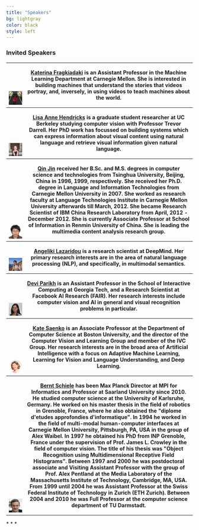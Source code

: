 ```yaml
---
title: "Speakers"
bg: lightgray 
color: black
style: left
---
```


### Invited Speakers

<table style="width:100%">
  <col align="left">
  <col align="left">
  <tr class="spaceUnder">
        <th valign="bottom">
            <div class="author" align="center">
            <a href="https://www.cs.cmu.edu/~katef/" target="_blank">
                <div class="authorphoto"><img src="./assets/authors/katerina.png"></div>
            </a>
            </div>
        </th>
        <th valign="top">
            <div class="authorbio">
            <p> <a href="https://www.cs.cmu.edu/~katef/" target="_blank"><strong>Katerina Fragkiadaki</strong></a> is an Assistant Professor in the Machine Learning Department at Carnegie Mellon. She is interested in building machines that understand the stories that videos portray, and, inversely, in using videos to teach machines about the world.
            </p>
            </div>
        </th>
   </tr>

<tr class="spaceUnder">
<th valign="bottom">
    <div class="author" align="center">
    <a href="https://people.eecs.berkeley.edu/~lisa_anne/" target="_blank">
      <div class="authorphoto"><img src="./assets/authors/lisaResized.jpg"></div>
    </a>
    </div>
</th>
<th valign="top">
  <div class="authorbio">
    <p> <a href="https://people.eecs.berkeley.edu/~lisa_anne/" target="_blank"><strong>Lisa Anne Hendricks</strong></a> is a graduate student researcher at UC Berkeley studying computer vision with Professor Trevor Darrell. Her PhD work has focussed on building systems which can express information about visual content using natural language and retrieve visual information given natural language. 
    </p>
  </div>
</th>
</tr>

<tr class="spaceUnder">
  <th valign="bottom">
<div class="author" align="center">
    <a href="http://www.cs.cmu.edu/~qjin/" target="_blank">
      <div class="authorphoto"><img src="./assets/authors/qinResized.jpg"></div>
    </a>
</div>
  </th>
  <th valign="top">
<div class="authorbio">
  <p> <a href="http://www.cs.cmu.edu/~qjin/" target="_blank"><strong>Qin Jin</strong></a> received her B.Sc. and M.S. degrees in computer science and technologies from Tsinghua University, Beijing, China in 1996, 1999, respectively. She received her Ph.D. degree in Language and Information Technologies from Carnegie Mellon University in 2007. She worked as research faculty at Language Technologies Institute in Carnegie Mellon University afterwards till March, 2012. She became Research Scientist of IBM China Research Laboratory from April, 2012 - December 2012. She is currently Associate Professor at School of Information in Renmin University of China. She is leading the multimedia content analysis research group. 
    </p>
</div>
  </th>
  </tr>

<tr class="spaceUnder">
  <th valign="bottom">
<div class="author" align="center">
    <a href="http://angelikilazaridou.github.io" target="_blank">
      <div class="authorphoto"><img src="./assets/authors/angelikiResized.jpg"></div>
    </a>
</div>
  </th>
  <th valign="top">
<div class="authorbio">
    <p> <a href="http://angelikilazaridou.github.io" target="_blank"><strong>Angeliki Lazaridou</strong></a> is a research scientist at DeepMind. Her primary research interests are in the area of natural language processing (NLP), and specifically, in multimodal semantics.  
    </p>
</div>
  </th>
  </tr>

<tr class="spaceUnder">
  <th valign="bottom">
<div class="author" align="center">
    <a href="https://www.cc.gatech.edu/~parikh/bio.html" target="_blank">
      <div class="authorphoto"><img src="./assets/authors/devi.jpg"></div>
    </a>
</div>
  </th>
  <th valign="top">
<div class="authorbio">
    <p> <a href="https://www.cc.gatech.edu/~parikh/bio.html" target="_blank"><strong>Devi Parikh</strong></a> is an Assistant Professor in the School of Interactive Computing at Georgia Tech, and a Research Scientist at Facebook AI Research (FAIR). Her research interests include computer vision and AI in general and visual recognition problems in particular.
    </p>
</div>
  </th>
  </tr>

<tr class="spaceUnder">
  <th valign="bottom">
<div class="author" align="center">
    <a href="https://www.bu.edu/cs/profiles/kate-saenko/" target="_blank">
      <div class="authorphoto"><img src="./assets/authors/kate.png"></div>
    </a>
</div>
  </th>
  <th valign="top">
<div class="authorbio">
    <p> <a href="https://www.bu.edu/cs/profiles/kate-saenko/" target="_blank"><strong>Kate Saenko</strong></a> is an Associate Professor at the Department of Computer Science at Boston University, and the director of the Computer Vision and Learning Group and member of the IVC Group. Her research interests are in the broad area of Artificial Intelligence with a focus on Adaptive Machine Learning, Learning for Vision and Language Understanding, and Deep Learning.
    </p>
</div>
  </th>
  </tr>

<tr class="spaceUnder">
  <th valign="bottom">
<div class="author" align="center">
    <a href="https://www.mpi-inf.mpg.de/departments/computer-vision-and-multimodal-computing/people/bernt-schiele/" target="_blank">
      <div class="authorphoto"><img src="./assets/authors/berntResized.jpg"></div>
    </a>
</div>
  </th>
  <th>
<div class="authorbio">
    <p> <a href="https://www.mpi-inf.mpg.de/departments/computer-vision-and-multimodal-computing/people/bernt-schiele/" target="_blank"><strong>Bernt Schiele</strong></a> has been Max Planck Director at MPI for Informatics and Professor at Saarland University since 2010. He studied computer science at the University of Karlsruhe, Germany. He worked on his master thesis in the field of robotics in Grenoble, France, where he also obtained the "diplome d'etudes approfondies d'informatique". In 1994 he worked in the field of multi-modal human-computer interfaces at Carnegie Mellon University, Pittsburgh, PA, USA in the group of Alex Waibel. In 1997 he obtained his PhD from INP Grenoble, France under the supervision of Prof. James L. Crowley in the field of computer vision. The title of his thesis was "Object Recognition using Multidimensional Receptive Field Histograms". Between 1997 and 2000 he was postdoctoral associate and Visiting Assistant Professor with the group of Prof. Alex Pentland at the Media Laboratory of the Massachusetts Institute of Technology, Cambridge, MA, USA. From 1999 until 2004 he was Assistant Professor at the Swiss Federal Institute of Technology in Zurich (ETH Zurich). Between 2004 and 2010 he was Full Professor at the computer science department of TU Darmstadt.
    </p>
</div>
  </th>
  </tr>
</table>
* * *
